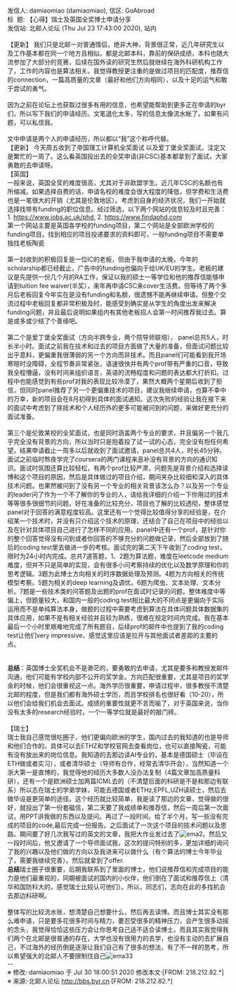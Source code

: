 <div class="a-content-wrap">发信人: damiaomiao (damiaomiao), 信区: GoAbroad<br>标&nbsp;&nbsp;题: 【心得】瑞士及英国全奖博士申请分享<br>发信站: 北邮人论坛 (Thu Jul 23 17:43:00 2020), 站内<br><br>【更新】 我们只是北邮一对普通情侣，绝非大神，背景很正常，近几年研究生以及工作基本都在同一个地方且相似。都是北邮本科，靠前的保研成绩，本科也随大流参加了大部分的竞赛，后续在国外读的研究生然后就继续在海外科研机构工作了，工作的内容也是算法相关。我觉得教授更注重的是做过项目的匹配度，推荐信的connection，一篇高质量的文章（最好和他们方向相同），以及十足的运气和敢于尝试的勇气。<br><br>因为之前在论坛上也获取过很多有用的信息，也希望能帮助到更多正在申请的byr们，所以写下我们的申请经历。文笔退化太多，写的信息太像流水帐了。如果有问题，可以私信我。<br><br>文中申请是两个人的申请经历，所以都以“我”这个称呼代替。<br>【更新】 今天周五收到了帝国理工计算机全奖面试 以及爱丁堡全奖面试，注定又是繁忙的一周了。这么看英国投出去的全奖申请(非CSC)基本都拿到了面试，大家勇敢的去申请呀。<br>【英国】<br>一般来说，英国全奖的难度很高，尤其对于非欧盟学生。近几年CSC的名额也有所缩减。如果选择自费的话，申请名校的难度会很大程度的降低，但学费和生活费也是一笔很大的开销（尤其是伦敦地区）。考虑到自身的经济状况，我们一开始就选择找带有funding的职位信息。经过筛选，以下两个网站的信息较及时且完善：1. <a target="_blank" href="https://www.jobs.ac.uk/phd.">https://www.jobs.ac.uk/phd.</a> 2. <a target="_blank" href="https://www.findaphd.com">https://www.findaphd.com</a>&nbsp;&nbsp;&nbsp;&nbsp;&nbsp;&nbsp;&nbsp;&nbsp;<br>第一个网站主要是英国各学校的funding项目，第二个网站是全部欧洲学校的funding项目。找到相应的项目投递要求的资料即可，一般funding项目不需要单独找老板陶瓷<br><br>第一封收到的积极回复是一位IC的老板，但由于我申请的太晚，今年的scholarship都已经截止，广告中的funding也偏向于给UK/EU的学生。老板的建议是先提供一份几个月的RA工作，保证以我的硕士一等学位和他的推荐信能够申请到tuition fee waiver(半奖），来年再申请CSC来cover生活费。但等待了两个多月后老板回复今年实在是没有funding和名额，很遗憾不能再继续申请。但整个交流过程中老板回复都非常积极及时，能感受到确实是从学生的角度出发来解决funding问题，并且最后说明如果组内有其他老板招人会第一时间推荐我过去。算是或多或少结了个善缘吧。<br><br>第二个是爱丁堡全奖面试（方向半跨专业，两个院导师联培）， panel总共5人，时长半小时。面试之前我在技术和过去的项目方面做了大量的准备，但面试问题比较出乎意料，更偏重我很薄弱的另一个方向而非技术。而且panel们可能看到我开场寒暄时没障碍，全程节奏非常紧张，语速很快并有两个prof带有严重的口音，导致我全程懵逼，没有时间来组织语言，英语的流畅程度和问题的表达都大打折扣。过程中也能感觉到有些prof对我的表现比较冷漠了，果然大概两个星期后收到了拒信，但同时panel推荐了另一个更偏重技术的项目，建议我继续申请，也算不幸中的万幸，新的项目会在8月初得到具体的面试通知。这次失败的经验让我在接下来的面试中考虑到了除技术和个人经历外的更多可能被问到的问题，来做好更充分的面试准备。<br><br>第三个是伦敦某校的全奖面试，也是同时涵盖两个专业的要求，并且偏另一个我几乎完全没有背景的方向，所以当时只是抱着投了试一试的心态，完全没有抱任何希望。结果申请截止一周多以后就收到了面试邀请，panel总共4人，时长45分钟。面试之前临时熬夜学完了coursera的两门课程来恶补没有背景的方向的通识知识。面试时氛围还算比较轻松，有两个prof比较严肃，问题先是背景介绍和选择读博和这个项目的原因，然后是具体做过的项目介绍，期间夹杂比较细和深入的具体技术问题。也果然被问到了没有另一个专业的相关背景该怎么办？以及另一个专业的leader问了作为一个不了解你的专业的人，请给我详细的介绍一下你用过的技术等等很多很细节的问题。好在准备的比较充分，项目也了解的比较透彻，整体感觉panel对于回答的满意程度较高。这里还有一个觉得比较值得分享的经验是，在介绍某一个技术时，并没有只介绍这个技术的原理，还结合了自己在项目中的经验以及在针对具体项目自己进行了怎样不同的应用。panel中还有一个prof，是针对你的整个回答觉得没有问到或者你回答的不够充分的问题做记录，然后全部放到了随后的coding test里去做进一步的考核。面试完的第二天下午收到了coding test，限时为24小时内完成。总共7道答题，1、2题为算法题，难度在leetcode medium难度，但并不只是简单的实现，会有很多小问考察持续的优化以及数学原理和你的思考逻辑。3题为此博士方向相关的时序数据处理及预测。4题为方向相关的传统模型考察。5题为相关的deep learning及调优。6题为爬虫、文本处理、文本分析。7题是一些技术类的问答题及出题的prof在面试时记录的问题。整体难度中等偏上，但题量较大，和国内一般的coding test相比最大的不同点是更偏向于实际运用而不是单纯算法本身，做题的过程中需要考虑到算法在具体问题具体数据集的具体应用，如果不是有相关经验并且较为熟练，很难在规定时间内完成。我在基本最后一个小时里艰难地完成了所有题目，后续prof的邮件中也提到了我的coding test让他们very impressive，感觉这里应该是拉开与其他面试者差距的主要的点。<br><br><br><b>总结</b>：英国博士全奖机会不是渺茫的，要勇敢的去申请，尤其是要多和教授发邮件沟通，他们可能有学校内部不公开的奖学金。方向匹配很重要，尤其是项目的奖学金的时候，他们会很重视这一点。海外学历很重要，申请过程中，很多教授不清楚北邮的程度，但是我们都有海外硕士学历，而且学校排名也很好看（10-20），所以他们会给我们机会去面试。成绩的重要性就更不言而喻了，对于英国来说，当你没有太多的research经验时，一个一等学位就是最好的敲门砖。<br><br>【瑞士】<br>瑞士我自己感觉很吃圈子，他们更偏向欧洲的学生，国内过去的我知道的也是导师和他们合作的。具体可以去ETHZ和学校官网去查看岗位，也可以直接陶瓷，可能有没有放出来的岗位信息。我知道的去那边读AI专业的，基本是德国硕士（毕设在ETH做或者实习），或者清华硕士（导师有合作，经常去清华开会），当然知道一个浙大第一是直博的，我觉得他的经历大多数人没办法复制（4篇文章加高质量科研），还有一个是欧洲硕士加两篇ICML去的（不清楚后面的科研是不是和那边有联系）所以志在瑞士的学弟学妹，可能去德国或者ETHz,EPFL,UZH读硕士，然后去做毕设是更简单的途径。这个经历就比较简单，我是读了那边的文章，觉得做的很好，就投出了第一份套磁信，第二天要了我成绩单和推荐信，然后一周后第一次面试，用PPT讲我做的东西以及提问。再过了一段时间，给了半个月，写一些没有完成的项目的code,最后完成一份报告。之后面试了一次这个项目的技术问题以及思路。期间要了好几次我写过的英文的文章，我把大作业发过去了<img src="/img/ubb/ema/2.gif" alt="ema2" style="display:inline;border-style:none">。然后又一段时间后，他又邀请了一个导师面试我，这次的提问特别的多，更加详细的询问了我的兴趣以及他们做的方向以及我进来可以做什么（有个算法的博士今年毕业了，需要我继续完善）。然后就拿到了offer.<br><b>总结</b>瑞士圈子很重要，后期我联系到了里面的博士，他们说推荐信和完成项目的能力是他们最重视的，同期被面试的国内的小伙伴，他们倒在了面试和推荐信上（清华和国防科大的，感觉瑞士比较认可他们）。所以，同志们，志向在此的多找机会去那边科研啊。<br><br>整体写的比较流水账，想清楚自己想要什么，然后再去读博。而且博士其实没有那么难申请，只是要多花很多时间与精力，要忍受很多的精神压力，会产生很多动摇的念头，我觉得恰恰这些压力会让你思考自己适不适合读博士。而且其实我觉得我们两个在北邮是很普通的存在，大学也没有很用力的去学，也没有主动的去扩展自己，不过海外的经历倒是逐渐让我们自己有了很多的想法，有了不一样的思考，所以希望强大的北邮人不要限制住自己<img src="/img/ubb/ema/33.gif" alt="ema33" style="display:inline;border-style:none"><br>--<br><font class="f006">※ 修改:·damiaomiao 于 Jul 30 18:00:51 2020 修改本文·[FROM: 218.212.82.*]</font><font class="f000"><br></font><font class="f000"></font><font class="f003">※ 来源:·北邮人论坛 <a target="_blank" href="http://bbs.byr.cn">http://bbs.byr.cn</a>·[FROM: 218.212.82.*]</font><font class="f000"><br></font></div>